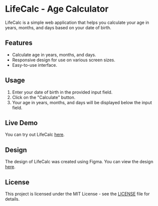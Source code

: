 # LifeCalc - Age Calculator

LifeCalc is a simple web application that helps you calculate your age in years, months, and days based on your date of birth.

## Features

- Calculate age in years, months, and days.
- Responsive design for use on various screen sizes.
- Easy-to-use interface.

## Usage

1. Enter your date of birth in the provided input field.
2. Click on the "Calculate" button.
3. Your age in years, months, and days will be displayed below the input field.

## Live Demo

You can try out LifeCalc [here](https://mumbi-prog.github.io/TechAlpha_LifeCalc/).

## Design

The design of LifeCalc was created using Figma. You can view the design [here](https://www.figma.com/file/LnbzNWz0aft7GgMFP9i3Th/Untitled?type=design&node-id=0%3A3&mode=design&t=E0bhWGMdjSrkoE0W-1).

## License

This project is licensed under the MIT License - see the [LICENSE](https://github.com/mumbi-prog/TechAlpha_LifeCalc/blob/main/LICENSE) file for details.


